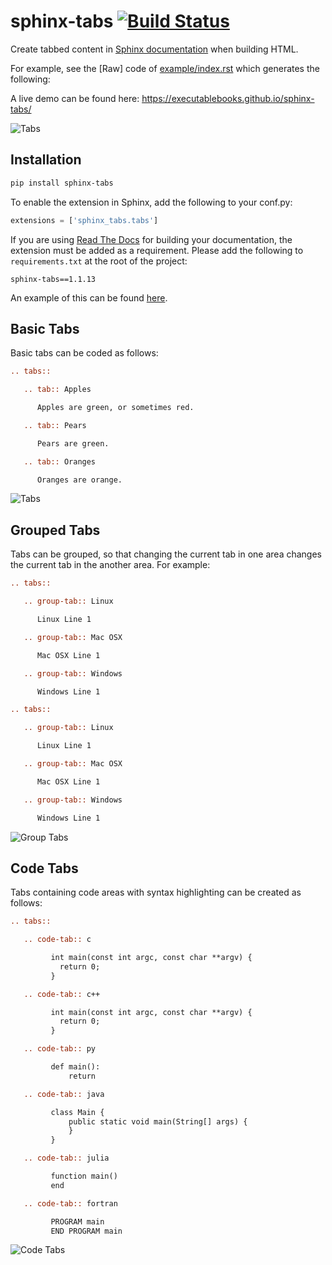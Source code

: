 sphinx-tabs [![Build Status](https://travis-ci.org/djungelorm/sphinx-tabs.svg?branch=master)](https://travis-ci.org/djungelorm/sphinx-tabs)
========================================

Create tabbed content in [Sphinx documentation](http://www.sphinx-doc.org) when building HTML.

For example, see the [Raw] code of [example/index.rst](example/index.rst) which generates the following:

A live demo can be found here: <https://executablebooks.github.io/sphinx-tabs/>

![Tabs](/images/tabs.gif)

Installation
----------------------------------------

```bash
pip install sphinx-tabs
```

To enable the extension in Sphinx, add the following to your conf.py:

```python
extensions = ['sphinx_tabs.tabs']
```

If you are using [Read The Docs](https://readthedocs.org/) for building your documentation, the extension must be added as a requirement. Please add the following to `requirements.txt` at the root of the project:
```
sphinx-tabs==1.1.13
```

An example of this can be found [here](https://github.com/executablebooks/sphinx-tabs-rtd-test/blob/master/requirements.txt).

Basic Tabs
----------------------------------------

Basic tabs can be coded as follows:

```rst
.. tabs::

   .. tab:: Apples

      Apples are green, or sometimes red.

   .. tab:: Pears

      Pears are green.

   .. tab:: Oranges

      Oranges are orange.
```

![Tabs](/images/tabs.gif)

Grouped Tabs
----------------------------------------

Tabs can be grouped, so that changing the current tab in one area changes the current tab in the
another area. For example:

```rst
.. tabs::

   .. group-tab:: Linux

      Linux Line 1

   .. group-tab:: Mac OSX

      Mac OSX Line 1

   .. group-tab:: Windows

      Windows Line 1

.. tabs::

   .. group-tab:: Linux

      Linux Line 1

   .. group-tab:: Mac OSX

      Mac OSX Line 1

   .. group-tab:: Windows

      Windows Line 1
```

![Group Tabs](/images/groupTabs.gif)

Code Tabs
----------------------------------------

Tabs containing code areas with syntax highlighting can be created as follows:

```rst
.. tabs::

   .. code-tab:: c

         int main(const int argc, const char **argv) {
           return 0;
         }

   .. code-tab:: c++

         int main(const int argc, const char **argv) {
           return 0;
         }

   .. code-tab:: py

         def main():
             return

   .. code-tab:: java

         class Main {
             public static void main(String[] args) {
             }
         }

   .. code-tab:: julia

         function main()
         end

   .. code-tab:: fortran

         PROGRAM main
         END PROGRAM main
```

![Code Tabs](/images/codeTabs.gif)
